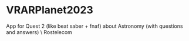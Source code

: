 # VRARPlanet2023
App for Quest 2 (like beat saber + fnaf) about Astronomy (with questions and answers) \\ Rostelecom
